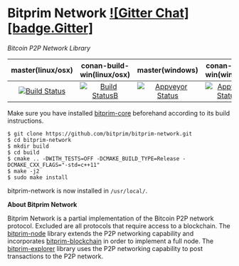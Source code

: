 # Bitprim Network <a target="_blank" href="https://gitter.im/bitprim/Lobby">![Gitter Chat][badge.Gitter]</a>

*Bitcoin P2P Network Library*

| **master(linux/osx)** | **conan-build-win(linux/osx)**   | **master(windows)**   | **conan-build-win(windows)** |
|:------:|:-:|:-:|:-:|
| [![Build Status](https://travis-ci.org/bitprim/bitprim-network.svg)](https://travis-ci.org/bitprim/bitprim-network)       | [![Build StatusB](https://travis-ci.org/bitprim/bitprim-network.svg?branch=conan-build-win)](https://travis-ci.org/bitprim/bitprim-network?branch=conan-build-win)  | [![Appveyor Status](https://ci.appveyor.com/api/projects/status/github/bitprim/bitprim-network?svg=true)](https://ci.appveyor.com/project/bitprim/bitprim-network)  | [![Appveyor StatusB](https://ci.appveyor.com/api/projects/status/github/bitprim/bitprim-network?branch=conan-build-win&svg=true)](https://ci.appveyor.com/project/bitprim/bitprim-network?branch=conan-build-win)  |

Make sure you have installed [bitprim-core](https://github.com/bitprim/bitprim-core) beforehand according to its build instructions. 

```
$ git clone https://github.com/bitprim/bitprim-network.git
$ cd bitprim-network
$ mkdir build
$ cd build
$ cmake .. -DWITH_TESTS=OFF -DCMAKE_BUILD_TYPE=Release -DCMAKE_CXX_FLAGS="-std=c++11" 
$ make -j2
$ sudo make install
```

bitprim-network is now installed in `/usr/local/`.

**About Bitprim Network**

Bitprim Network is a partial implementation of the Bitcoin P2P network protocol. Excluded are all protocols that require access to a blockchain. The [bitprim-node](https://github.com/bitprim/bitprim-node) library extends the P2P networking capability and incorporates [bitprim-blockchain](https://github.com/bitprim/bitprim-blockchain) in order to implement a full node. The [bitprim-explorer](https://github.com/bitprim/bitprim-explorer) library uses the P2P networking capability to post transactions to the P2P network.
